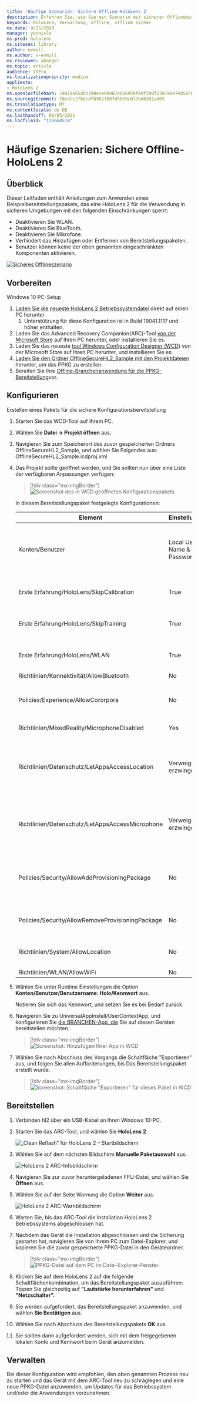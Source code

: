 ```yaml
---
title: 'Häufige Szenarien: Sichere Offline-HoloLens 2'
description: Erfahren Sie, wie Sie ein Szenario mit sicherer Offlinebereitstellung und App-Bereitstellung mit Bereitstellung für HoloLens Geräte einrichten.
keywords: HoloLens, Verwaltung, offline, offline sicher
ms.date: 9/25/2020
manager: yannisle
ms.prod: hololens
ms.sitesec: library
author: evmill
ms.author: v-evmill
ms.reviewer: aboeger
ms.topic: article
audience: ITPro
ms.localizationpriority: medium
appliesto:
- HoloLens 2
ms.openlocfilehash: 1da19665dd3298ece8b007e86695bfe9f298f2347a0e7e058cbd30f0ad5d35c3
ms.sourcegitcommit: f8e7cc2fbdcdf8962700fd50b9c017bd83d1ad65
ms.translationtype: MT
ms.contentlocale: de-DE
ms.lasthandoff: 08/05/2021
ms.locfileid: "115664518"
---
```

# <a name="common-scenarios--offline-secure-hololens-2"></a>Häufige Szenarien: Sichere Offline-HoloLens 2

## <a name="overview"></a>Überblick

Dieser Leitfaden enthält Anleitungen zum Anwenden eines Beispielbereitstellungspakets, das eine HoloLens 2 für die Verwendung in sicheren Umgebungen mit den folgenden Einschränkungen sperrt:

-   Deaktivieren Sie WLAN.
-   Deaktivieren Sie BlueTooth.
-   Deaktivieren Sie Mikrofone.
-   Verhindert das Hinzufügen oder Entfernen von Bereitstellungspaketen.
-   Benutzer können keine der oben genannten eingeschränkten Komponenten aktivieren.

[![Sicheres Offlineszenario ](./images/deployment-guides-revised-scenario-c-01.png)](./images/deployment-guides-revised-scenario-c-01.png#lightbox)

## <a name="prepare"></a>Vorbereiten

Windows 10 PC-Setup
1. [Laden Sie die neueste HoloLens 2 Betriebssystemdatei](https://aka.ms/hololens2download) direkt auf einen PC herunter. 
   1. Unterstützung für diese Konfiguration ist in Build 19041.1117 und höher enthalten.
1. Laden Sie das Advanced Recovery Companion(ARC)-Tool [von der Microsoft Store](https://www.microsoft.com/store/productId/9P74Z35SFRS8) auf Ihren PC herunter, oder installieren Sie es.
1. Laden Sie das neueste [tool Windows Configuration Designer (WCD)](https://www.microsoft.com/p/windows-configuration-designer/9nblggh4tx22?activetab=pivot:overviewtab) von der Microsoft Store auf Ihren PC herunter, und installieren Sie es.
1. [Laden Sie den Ordner OfflineSecureHL2_Sample mit den Projektdateien](https://aka.ms/HoloLensDocs-SecureOfflineSample) herunter, um das PPKG zu erstellen.
1. Bereiten Sie Ihre [Offline-Branchenanwendung für die PPKG-Bereitstellung](app-deploy-provisioning-package.md)vor. 


## <a name="configure"></a>Konfigurieren

Erstellen eines Pakets für die sichere Konfigurationsbereitstellung

1. Starten Sie das WCD-Tool auf Ihrem PC.
1. Wählen Sie **Datei -> Projekt öffnen** aus.
  1. Navigieren Sie zum Speicherort des zuvor gespeicherten Ordners OfflineSecureHL2_Sample, und wählen Sie Folgendes aus: OfflineSecureHL2_Sample.icdproj.xml
1. Das Projekt sollte geöffnet werden, und Sie sollten nun über eine Liste der verfügbaren Anpassungen verfügen:

   > [!div class="mx-imgBorder"]
   > ![Screenshot des in WCD geöffneten Konfigurationspakets](images/offline-secure-sample-wcd.png)

   In diesem Bereitstellungspaket festgelegte Konfigurationen:
   
   |     Element                                                |     Einstellung                       |     BESCHREIBUNG                                                                                                                    |
   |---------------------------------------------------------|-----------------------------------|------------------------------------------------------------------------------------------------------------------------------------|
   |     Konten/Benutzer                                    |     Local User Name & Password    |     Für diese Offlinegeräte müssen ein einzelner Benutzername und ein Kennwort festgelegt und von allen Benutzern des Geräts freigegeben werden.          |
   |     Erste Erfahrung/HoloLens/SkipCalibration       |     True                          |     Überspringt die Kalibrierung nur während der ersten Geräteeinrichtung                                                                             |
   |     Erste Erfahrung/HoloLens/SkipTraining          |     True                          |     Überspringt das Gerätetraining während der ersten Geräteeinrichtung.                                                                              |
   |     Erste Erfahrung/HoloLens/WLAN                  |     True                          |     Überspringt Wi-Fi Konfiguration während der ersten Geräteeinrichtung.                                                                                 |
   |     Richtlinien/Konnektivität/AllowBluetooth                |     No                            |     Deaktiviert Bluetooth                                                                                                             |
   |     Policies/Experience/AllowCororpora                    |     No                            |     Deaktiviert Cortana (um potenzielle Probleme zu beseitigen, da die Mikrofone deaktiviert sind)                                          |
   |     Richtlinien/MixedReality/MicrophoneDisabled            |     Yes                           |     Deaktiviert das Mikrofon.                                                                                                            |
   |     Richtlinien/Datenschutz/LetAppsAccessLocation              |     Verweigern erzwingen                    |     Verhindert, dass Apps versuchen, auf Standortdaten zuzugreifen (um potenzielle Probleme zu beseitigen, da die Standortnachverfolgung deaktiviert ist)    |
   |     Richtlinien/Datenschutz/LetAppsAccessMicrophone            |     Verweigern erzwingen                    |     Verhindert, dass Apps versuchen, auf Mikrofone zuzugreifen (um potenzielle Probleme zu beseitigen, da die Mikrofone deaktiviert sind)           |
   |     Policies/Security/AllowAddProvisioningPackage       |     No                            |     Verhindert das Hinzufügen von Bereitstellungspaketen, die möglicherweise versuchen, gesperrte Richtlinien außer Kraft zu setzen.                         |
   |     Policies/Security/AllowRemoveProvisioningPackage    |     No                            |     Verhindert, dass dieses gesperrte Bereitstellungspaket entfernt wird.                                                           |
   |     Richtlinien/System/AllowLocation                       |     No                            |     Verhindert, dass das Gerät versucht, Standortdaten nachzuverfolgen.                                                                        |
   |     Richtlinien/WLAN/AllowWiFi                             |     No                            |     Deaktiviert Wi-Fi                                                                                                                 |

1. Wählen Sie unter Runtime Einstellungen die Option **Konten/Benutzer/Benutzername: Holo/Kennwort** aus.

   Notieren Sie sich das Kennwort, und setzen Sie es bei Bedarf zurück.

1. Navigieren Sie zu UniversalAppInstall/UserContextApp, und konfigurieren Sie [die BRANCHEN-App, die](app-deploy-provisioning-package.md) Sie auf diesen Geräten bereitstellen möchten.

   > [!div class="mx-imgBorder"]
   > ![Screenshot: Hinzufügen Ihrer App in WCD](images/offline-secure-sample-wcd-usercontextapp2.png)

1. Wählen Sie nach Abschluss des Vorgangs die Schaltfläche "Exportieren" aus, und folgen Sie allen Aufforderungen, bis Das Bereitstellungspaket erstellt wurde.

   > [!div class="mx-imgBorder"]
   > ![Screenshot: Schaltfläche "Exportieren" für dieses Paket in WCD](images/offline-secure-sample-wcd-export.png)

## <a name="deploy"></a>Bereitstellen

1. Verbinden hl2 über ein USB-Kabel an Ihren Windows 10-PC.
1. Starten Sie das ARC-Tool, und wählen Sie **HoloLens 2**

   ![„Clean Reflash“ für HoloLens 2 – Startbildschirm](images/ARC2.png)

1. Wählen Sie auf dem nächsten Bildschirm **Manuelle Paketauswahl** aus.

   ![HoloLens 2 ARC-Infobildschirm](images/arc_device_info.png)

1. Navigieren Sie zur zuvor heruntergeladenen FFU-Datei, und wählen Sie **Öffnen** aus.
1. Wählen Sie auf der Seite Warnung die Option **Weiter** aus.

   ![HoloLens 2 ARC-Warnbildschirm](images/arc_warning.png)

1. Warten Sie, bis das ARC-Tool die Installation HoloLens 2 Betriebssystems abgeschlossen hat.
1. Nachdem das Gerät die Installation abgeschlossen und die Sicherung gestartet hat, navigieren Sie von Ihrem PC zum Datei-Explorer, und kopieren Sie die zuvor gespeicherte PPKG-Datei in den Geräteordner.

   > [!div class="mx-imgBorder"]
   > ![PPKG-Datei auf dem PC im Datei-Explorer-Fenster.](images/offline-secure-file-explorer.png)

1. Klicken Sie auf dem HoloLens 2 auf die folgende Schaltflächenkombination, um das Bereitstellungspaket auszuführen: Tippen Sie gleichzeitig auf **"Lautstärke herunterfahren"** und **"Netzschalter".**
1. Sie werden aufgefordert, das Bereitstellungspaket anzuwenden, und wählen **Sie Bestätigen** aus.
1. Wählen Sie nach Abschluss des Bereitstellungspakets **OK** aus.
1. Sie sollten dann aufgefordert werden, sich mit dem freigegebenen lokalen Konto und Kennwort beim Gerät anzumelden.

## <a name="maintain"></a>Verwalten

Bei dieser Konfiguration wird empfohlen, den oben genannten Prozess neu zu starten und das Gerät mit dem ARC-Tool neu zu schräglegen und eine neue PPKG-Datei anzuwenden, um Updates für das Betriebssystem und/oder die Anwendungen vorzunehmen.
